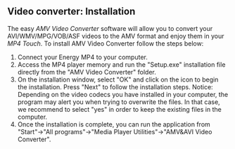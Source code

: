## Video converter: Installation

The easy *AMV Video Converter* software will allow you to convert your AVI/WMV/MPG/VOB/ASF videos to the AMV format and enjoy them in your *MP4 Touch*.
To install AMV Video Converter follow the steps below:

1. Connect your Energy MP4 to your computer.
2. Access the MP4 player memory and run the "Setup.exe" installation file directly from the "AMV Video Converter" folder.
3. On the installation window, select "OK" and click on the icon to begin the installation. Press "Next" to follow the installation steps.
Notice: Depending on the video codecs you have installed in your computer, the program may alert you when trying to overwrite the files. In that case, we recommend to select "yes" in order to keep the existing files in the computer.
4. Once the installation is complete, you can run the application from
"Start"->"All programs"->"Media Player Utilities"->"AMV&AVI 
Video Converter".


